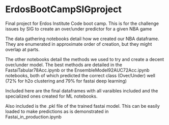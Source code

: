 # ErdosBootCampSIGproject
Final project for Erdos Institute Code boot camp. This is for the challenge issues by SIG to create an over/under predictor for a given NBA game

The data gathering notebooks detail how we created our NBA dataframe. They are enumerated in approximate order of creation, but they might overlap at parts. 

The other notebooks detail the methods we used to try and create a decent over/under model. The best methods are detailed in the FastaiTabular78Acc.ipynb or the EnsembleModel92AUC72Acc.ipynb notebooks, both of which predicted the correct class (Over/Under) well (72% for h2o clustering and 79% for fastai deep learning)

Included here are the final dataframes with all varaibles included and the specialized ones created for ML notebooks. 

Also included is the .pkl file of the trained fastai model. This can be easily loaded to make predictions as is demonstrated in Fastai_in_production.ipynb
